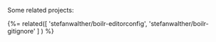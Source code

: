 Some related projects:

{%= related([
  'stefanwalther/boilr-editorconfig', 
  'stefanwalther/boilr-gitignore'
  ]
) %} 